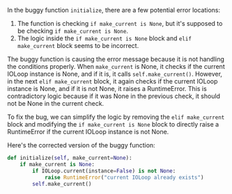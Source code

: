 In the buggy function `initialize`, there are a few potential error locations:
1. The function is checking `if make_current is None`, but it's supposed to be checking `if make_current is None`.
2. The logic inside the `if make_current is None` block and `elif make_current` block seems to be incorrect.

The buggy function is causing the error message because it is not handling the conditions properly. When `make_current` is None, it checks if the current IOLoop instance is None, and if it is, it calls `self.make_current()`. However, in the next `elif make_current` block, it again checks if the current IOLoop instance is None, and if it is not None, it raises a RuntimeError. This is contradictory logic because if it was None in the previous check, it should not be None in the current check.

To fix the bug, we can simplify the logic by removing the `elif make_current` block and modifying the `if make_current is None` block to directly raise a RuntimeError if the current IOLoop instance is not None.

Here's the corrected version of the buggy function:
```python
def initialize(self, make_current=None):
    if make_current is None:
        if IOLoop.current(instance=False) is not None:
            raise RuntimeError("current IOLoop already exists")
        self.make_current()
```